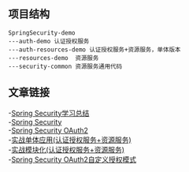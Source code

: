 ## 项目结构

```
SpringSecurity-demo
---auth-demo 认证授权服务
---auth-resources-demo 认证授权服务+资源服务，单体版本
---resources-demo  资源服务
---security-common 资源服务通用代码
```

## 文章链接

-[Spring Security学习总结](https://rcbb.cc/pages/32549d/)  
-[Spring Security](https://rcbb.cc/pages/5fbd1a/)  
-[Spring Security OAuth2](https://rcbb.cc/pages/ffa63f/)  
-[实战单体应用(认证授权服务+资源服务)](https://rcbb.cc/pages/74390a/)  
-[实战模块化(认证授权服务+资源服务)](https://rcbb.cc/pages/0d4207/)  
-[Spring Security OAuth2自定义授权模式](https://rcbb.cc/pages/412c27/)  
